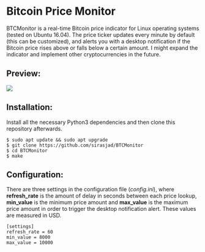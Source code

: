 # Bitcoin Price Monitor
BTCMonitor is a real-time Bitcoin price indicator for Linux operating systems (tested on Ubuntu 16.04). The price ticker updates every minute by default (this can be customized), and alerts you with a desktop notification if the Bitcoin price rises above or falls below a certain amount. I might expand the indicator and implement other cryptocurrencies in the future.

## Preview:
![](https://i.imgur.com/4fp3rJZ.png)

## Installation:
Install all the necessary Python3 dependencies and then clone this repository afterwards.
```
$ sudo apt update && sudo apt upgrade
$ git clone https://github.com/sirasjad/BTCMonitor
$ cd BTCMonitor
$ make
```

## Configuration:
There are three settings in the configuration file (*config.ini*), where **refresh_rate** is the amount of delay in seconds between each price lookup, **min_value** is the minimum price amount and **max_value** is the maximum price amount in order to trigger the desktop notification alert. These values are measured in USD.
```
[settings]
refresh_rate = 60
min_value = 8000
max_value = 10000
```
